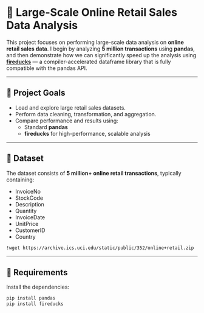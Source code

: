 # 🛒 Large-Scale Online Retail Sales Data Analysis

This project focuses on performing large-scale data analysis on **online retail sales data**. I begin by analyzing **5 million transactions** using **pandas**, and then demonstrate how we can significantly speed up the analysis using **[fireducks](https://github.com/duckdblabs/fireducks)** — a compiler-accelerated dataframe library that is fully compatible with the pandas API.

---

## 🚀 Project Goals

- Load and explore large retail sales datasets.
- Perform data cleaning, transformation, and aggregation.
- Compare performance and results using:
  - Standard **pandas**
  - **fireducks** for high-performance, scalable analysis

---

## 📂 Dataset

The dataset consists of **5 million+ online retail transactions**, typically containing:

- InvoiceNo
- StockCode
- Description
- Quantity
- InvoiceDate
- UnitPrice
- CustomerID
- Country

```bash
!wget https://archive.ics.uci.edu/static/public/352/online+retail.zip
```
---

## 🔧 Requirements

Install the dependencies:

```bash
pip install pandas
pip install fireducks
